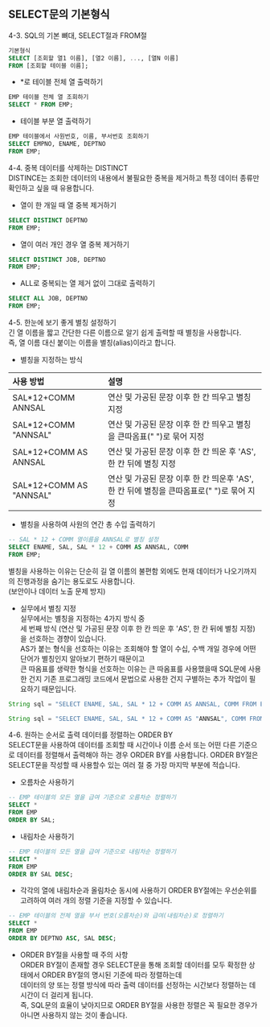 ## SELECT문의 기본형식
4-3. SQL의 기본 뼈대, SELECT절과 FROM절
```sql
기본형식
SELECT [조회할 열1 이름], [열2 이름], ..., [열N 이름]
FROM [조회할 테이블 이름];
```

- *로 테이블 전체 열 출력하기  
```sql
EMP 테이블 전체 열 조회하기
SELECT * FROM EMP;
```
  
- 테이블 부분 열 출력하기
```sql
EMP 테이블에서 사원번호, 이름, 부서번호 조회하기
SELECT EMPNO, ENAME, DEPTNO
FROM EMP;
```

4-4. 중복 데이터를 삭제하는 DISTINCT<br>
DISTINCE는 조회한 데이터의 내용에서 불필요한 중복을 제거하고 특정 데이터 종류만 확인하고 싶을 때 유용합니다.
- 열이 한 개일 때 열 중복 제거하기
```sql
SELECT DISTINCT DEPTNO
FROM EMP; 
```
- 열이 여러 개인 경우 열 중복 제거하기
```sql
SELECT DISTINCT JOB, DEPTNO
FROM EMP;
```
- ALL로 중복되는 열 제거 없이 그대로 출력하기
```sql
SELECT ALL JOB, DEPTNO
FROM EMP;
```

4-5. 한눈에 보기 좋게 별칭 설정하기<br>
긴 열 이름을 짧고 간단한 다른 이름으로 알기 쉽게 출력할 때 별칭을 사용합니다.<br>
즉, 열 이름 대신 붙이는 이름을 별칭(alias)이라고 합니다.

- 별칭을 지정하는 방식

|사용 방법|설명| 
|:-------|:--| 
| SAL*12+COMM ANNSAL | 연산 및 가공된 문장 이후 한 칸 띄우고 별칭 지정 |
| SAL*12+COMM "ANNSAL" | 연산 및 가공된 문장 이후 한 칸 띄우고 별칭을 큰따옴표(" ")로 묶어 지정 |
| SAL*12+COMM AS ANNSAL | 연산 및 가공된 문장 이후 한 칸 띄운 후 'AS', 한 칸 뒤에 별칭 지정 |
| SAL*12+COMM AS "ANNSAL" | 연산 및 가공된 문장 이후 한 칸 띄운후 'AS', 한 칸 뒤에 별칭을 큰따옴표로(" ")로 묶어 지정 |

- 별칭을 사용하여 사원의 연간 총 수입 출력하기
```sql
-- SAL * 12 + COMM 열이름을 ANNSAL로 별칭 설정
SELECT ENAME, SAL, SAL * 12 + COMM AS ANNSAL, COMM
FROM EMP;
```

별칭을 사용하는 이유는 단순히 길 열 이름의 불편함 외에도 현재 데이터가 나오기까지의 진행과정을 숨기는 용도로도 사용합니다.<br>
(보안이나 데이터 노출 문제 방지)

- 실무에서 별칭 지정<br>
실무에서는 별칭을 지정하는 4가지 방식 중<br>
세 번째 방식 (연산 및 가공된 문장 이후 한 칸 띄운 후 'AS', 한 칸 뒤에 별칭 지정)을 선호하는 경향이 있습니다.<br>
AS가 붙는 형식을 선호하는 이유는 조회해야 할 열이 수십, 수백 개일 경우에 어떤 단어가 별칭인지 알아보기 편하기 때문이고<br>
큰 따옴표를 생략한 형식을 선호하는 이유는 큰 따옴표를 사용했을때 SQL문에 사용한 건지 기존 프로그래밍 코드에서 문법으로 사용한 건지 구별하는 추가 작업이 필요하기 때문입니다.<br>
```java
String sql = "SELECT ENAME, SAL, SAL * 12 + COMM AS ANNSAL, COMM FROM EMP";

String sql = "SELECT ENAME, SAL, SAL * 12 + COMM AS "ANNSAL", COMM FROM EMP"; // 오류나 예외상황 발생가능성이 있음
```

4-6. 원하는 순서로 출력 데이터를 정렬하는 ORDER BY<br>
SELECT문을 사용하여 데이터를 조회할 때 시간이나 이름 순서 또는 어떤 다른 기준으로 데이터를 정렬해서 출력해야 하는 경우 ORDER BY를 사용합니다. ORDER BY절은 SELECT문을 작성할 때 사용할수 있는 여러 절 중 가장 마지막 부분에 적습니다.

- 오름차순 사용하기
```sql
-- EMP 테이블의 모든 열을 급여 기준으로 오름차순 정렬하기
SELECT *
FROM EMP
ORDER BY SAL;
```
- 내림차순 사용하기
```sql
-- EMP 테이블의 모든 열을 급여 기준으로 내림차순 정렬하기
SELECT *
FROM EMP
ORDER BY SAL DESC;
```
- 각각의 열에 내림차순과 올림차순 동시에 사용하기
ORDER BY절에는 우선순위를 고려하여 여러 개의 정렬 기준을 지정할 수 있습니다.

```sql
-- EMP 테이블의 전체 열을 부서 번호(오름차순)와 급여(내림차순)로 정렬하기
SELECT *
FROM EMP
ORDER BY DEPTNO ASC, SAL DESC;
```

- ORDER BY절을 사용할 때 주의 사항<br>
ORDER BY절이 존재할 경우 SELECT문을 통해 조회할 데이터를 모두 확정한 상태에서 ORDER BY절의 명시된 기준에 따라 정렬하는데<br>
데이터의 양 또는 정렬 방식에 따라 출력 데이터를 선정하는 시간보다 정렬하는 데 시간이 더 걸리게 됩니다.<br>
즉, SQL문의 효율이 낮아지므로 ORDER BY절을 사용한 정렬은 꼭 필요한 경우가 아니면 사용하지 않는 것이 좋습니다.<br>

